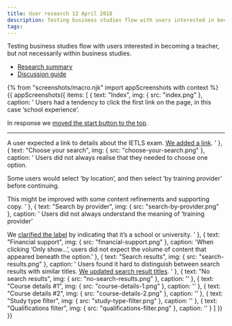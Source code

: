 ```yaml
---
title: User research 12 April 2018
description: Testing business studies flow with users interested in becoming a teacher, but not necessarily within business studies.
tags:
---
```


Testing business studies flow with users interested in becoming a teacher, but not necessarily within business studies.

*   [Research summary](https://dfedigital.atlassian.net/wiki/spaces/BaT/pages/264339608/13th+Round+-+April+12th)
*   [Discussion guide](https://dfedigital.atlassian.net/wiki/spaces/BaT/pages/270041089/Discussion+guide+-+13th+round+-+candidate+research)

{% from "screenshots/macro.njk" import appScreenshots with context %}
{{ appScreenshots({
  items: [
    {
      text: "Index",
      img: { src: "index.png" },
      caption: '
Users had a tendency to click the first link on the page, in this case ‘school experience’.

In response we [moved the start button to the top](/find-teacher-training/user-research-apr-25#index).

* * *

A user expected a link to details about the IETLS exam. [We added a link](/find-teacher-training/user-research-apr-25#index).
      '
    },
    {
      text: "Choose your search",
      img: { src: "choose-your-search.png" },
      caption: '
Users did not always realise that they needed to choose one option.

Some users would select ‘by location’, and then select ‘by training provider’ before continuing.

This might be improved with some content refinements and supporting copy.
      '
    },
    {
      text: "Search by provider",
      img: { src: "search-by-provider.png" },
      caption: '
Users did not always understand the meaning of ‘training provider’

We [clarified the label](/find-teacher-training/user-research-apr-25#search-by-provider) by indicating that it’s a school or university.
      '
    },
    {
      text: "Financial support",
      img: { src: "financial-support.png" },
      caption: 'When clicking ‘Only show…’, users did not expect the volume of content that appeared beneath the option.'
    },
    {
      text: "Search results",
      img: { src: "search-results.png" },
      caption: '
Users found it hard to distinguish between search results with similar titles. [We updated search result titles](/find-teacher-training/user-research-apr-25#search-results).
      '
    },
    {
      text: "No search results",
      img: { src: "no-search-results.png" },
      caption: ''
    },
    {
      text: "Course details #1",
      img: { src: "course-details-1.png" },
      caption: ''
    },
    {
      text: "Course details #2",
      img: { src: "course-details-2.png" },
      caption: ''
    },
    {
      text: "Study type filter",
      img: { src: "study-type-filter.png" },
      caption: ''
    },
    {
      text: "Qualifications filter",
      img: { src: "qualifications-filter.png" },
      caption: ''
    }
  ]
}) }}
